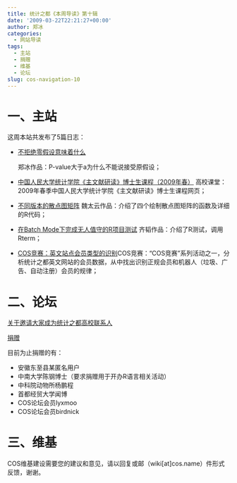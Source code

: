 ```yaml
---
title: 统计之都《本周导读》第十辑
date: '2009-03-22T22:21:27+00:00'
author: 郑冰
categories:
  - 网站导读
tags:
  - 主站
  - 捐赠
  - 维基
  - 论坛
slug: cos-navigation-10
---
```


# 一、主站

这周本站共发布了5篇日志：

  * [不拒绝零假设意味着什么](/2009/03/meaning-of-failure-to-reject-h0/)

    郑冰作品：P-value大于a为什么不能说接受原假设；
  * [中国人民大学统计学院《主文献研读》博士生课程（2009年春）](/2009/03/ruc-stat-literature-research-course/) 高校课堂：2009年春季中国人民大学统计学院《主文献研读》博士生课程网页；
  * [不同版本的散点图矩阵](/2009/03/scatterplot-matrix-visualization/) 魏太云作品：介绍了四个绘制散点图矩阵的函数及详细的R代码；
  * [在Batch Mode下完成无人值守的R项目测试](/2009/03/running-r-in-batch-mode/) 齐韬作品：介绍了R测试，调用Rterm；
  * [COS竞赛：英文站点会员类型的识别](/2009/03/data-analysis-of-cos-en-members/)COS竞赛：“COS竞赛”系列活动之一，分析统计之都英文网站的会员数据，从中找出识别正规会员和机器人（垃圾、广告、自动注册）会员的规律；
<!--more-->

# 二、论坛

[关于邀请大家成为统计之都高校联系人](https://cos.name/cn/topic/13026)

[捐赠](https://cos.name/donate/)

目前为止捐赠的有：

  * 安徽东至县某匿名用户
  * 中南大学陈钢博士（要求捐赠用于开办R语言相关活动）
  * 中科院动物所杨鹏程
  * 首都经贸大学闻博
  * COS论坛会员lyxmoo
  * COS论坛会员birdnick

# 三、维基

COS维基建设需要您的建议和意见，请以回复或邮（wiki[at]cos.name）件形式反馈，谢谢。
